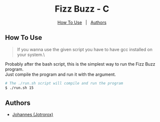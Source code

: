 <h1 align="center">Fizz Buzz - C</h1>

<p align="center">
    <a href="#how-to-use">How To Use</a> &#xa0; | &#xa0; 
    <a href="#authors">Authors</a>
</p>

## How To Use

> If you wanna use the given script you have to have gcc installed on your system.\

Probably after the bash script, this is the simplest way to run the Fizz Buzz program.\
Just compile the program and run it with the argument.

```bash
# The ./run.sh script will compile and run the program 
$ ./run.sh 15
```

## Authors

- [Johannes (Jotrorox)](https://jotrorox.com)